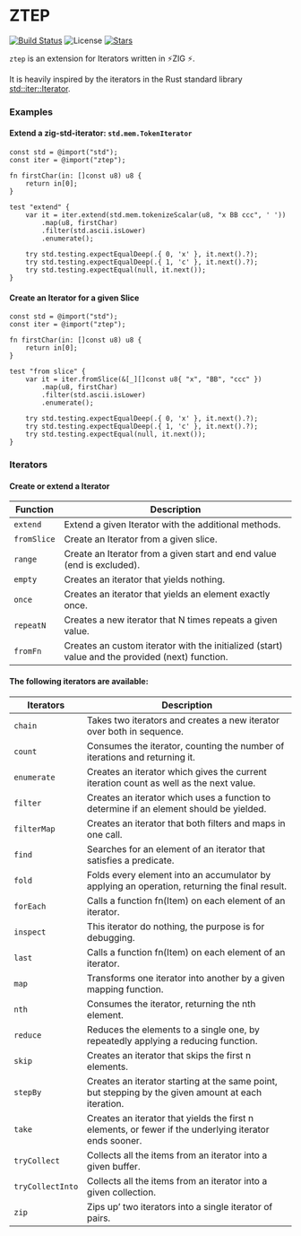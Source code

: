 <div>

# ZTEP 

[![Build Status](https://img.shields.io/github/actions/workflow/status/lima1909/ztep/ci.yaml?style=for-the-badge)](https://github.com/lima1909/ztep/actions)
![License](https://img.shields.io/github/license/lima1909/ztep?style=for-the-badge)
[![Stars](https://img.shields.io/github/stars/lima1909/ztep?style=for-the-badge)](https://github.com/lima1909/ztep/stargazers)

</div>

`ztep` is an extension for Iterators written in ⚡ZIG ⚡.

It is heavily inspired by the iterators in the Rust standard library [std::iter::Iterator](https://doc.rust-lang.org/std/iter/trait.Iterator.html).

### Examples

#### Extend a zig-std-iterator: `std.mem.TokenIterator`

```zig
const std = @import("std");
const iter = @import("ztep");

fn firstChar(in: []const u8) u8 {
    return in[0];
}

test "extend" {
    var it = iter.extend(std.mem.tokenizeScalar(u8, "x BB ccc", ' '))
        .map(u8, firstChar)
        .filter(std.ascii.isLower)
        .enumerate();

    try std.testing.expectEqualDeep(.{ 0, 'x' }, it.next().?);
    try std.testing.expectEqualDeep(.{ 1, 'c' }, it.next().?);
    try std.testing.expectEqual(null, it.next());
}
```

#### Create an Iterator for a given Slice

```zig
const std = @import("std");
const iter = @import("ztep");

fn firstChar(in: []const u8) u8 {
    return in[0];
}

test "from slice" {
    var it = iter.fromSlice(&[_][]const u8{ "x", "BB", "ccc" })
        .map(u8, firstChar)
        .filter(std.ascii.isLower)
        .enumerate();

    try std.testing.expectEqualDeep(.{ 0, 'x' }, it.next().?);
    try std.testing.expectEqualDeep(.{ 1, 'c' }, it.next().?);
    try std.testing.expectEqual(null, it.next());
}
```


### Iterators

#### Create or extend a Iterator 

| Function         | Description                                                                                      |
|------------------|--------------------------------------------------------------------------------------------------|
| `extend`         | Extend a given Iterator with the additional methods.                                             |
| `fromSlice`      | Create an Iterator from a given slice.                                                           |
| `range`          | Create an Iterator from a given start and end value (end is excluded).                           |
| `empty`          | Creates an iterator that yields nothing.                                                         |
| `once`           | Creates an iterator that yields an element exactly once.                                         |
| `repeatN`        | Creates a new iterator that N times repeats a given value.                                       |
| `fromFn`         | Creates an custom iterator with the initialized (start) value and the provided (next) function.  |
 

#### The following iterators are available: 

| Iterators        | Description                                                                                            |
|------------------|--------------------------------------------------------------------------------------------------------|
| `chain`          | Takes two iterators and creates a new iterator over both in sequence.                                  |
| `count`          | Consumes the iterator, counting the number of iterations and returning it.                             |
| `enumerate`      | Creates an iterator which gives the current iteration count as well as the next value.                 |
| `filter`         | Creates an iterator which uses a function to determine if an element should be yielded.                |
| `filterMap`      | Creates an iterator that both filters and maps in one call.                                            |
| `find`           | Searches for an element of an iterator that satisfies a predicate.                                     |
| `fold`           | Folds every element into an accumulator by applying an operation, returning the final result.          |
| `forEach`        | Calls a function fn(Item) on each element of an iterator.                                              |
| `inspect`        | This iterator do nothing, the purpose is for debugging.                                                |
| `last`           | Calls a function fn(Item) on each element of an iterator.                                              |
| `map`            | Transforms one iterator into another by a given mapping function.                                      |
| `nth`            | Consumes the iterator, returning the nth element.                                                      |
| `reduce`         | Reduces the elements to a single one, by repeatedly applying a reducing function.                      |
| `skip`           | Creates an iterator that skips the first n elements.                                                   |
| `stepBy`         | Creates an iterator starting at the same point, but stepping by the given amount at each iteration.    |
| `take`           | Creates an iterator that yields the first n elements, or fewer if the underlying iterator ends sooner. |
| `tryCollect`     | Collects all the items from an iterator into a given  buffer.                                          |
| `tryCollectInto` | Collects all the items from an iterator into a given collection.                                       |
| `zip`            | Zips up’ two iterators into a single iterator of pairs.                                                |

